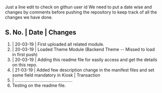 Just a line edit to check on githun user id
We need to put a date wise and changes by comments before pushing the repository to keep track of all the changes we have done. 

S. No. | Date           |                   Changes
------------------------------------------
1.    | 20-03-19        | First uploaded all related module. 
2.    | 20-03-19        | Loaded Theme Module (Backend Theme -- Missed to load in first push)
3.    | 20-03-19        | Adding this readme file for easily access and get the details on this repo. 
4.    | 21-03-19        | Added few description change in the manifest files and set some field mandatory in Kiosk 
                        | Transaction
5.    | ...............................................
6. Testing on the readme file.
